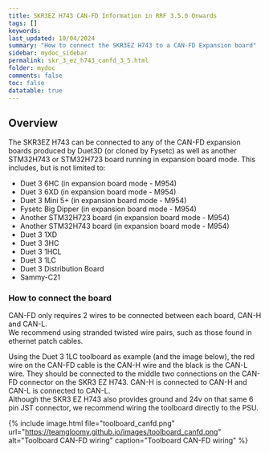 ```yaml
---
title: SKR3EZ H743 CAN-FD Information in RRF 3.5.0 Onwards
tags: []
keywords: 
last_updated: 10/04/2024
summary: "How to connect the SKR3EZ H743 to a CAN-FD Expansion board"
sidebar: mydoc_sidebar
permalink: skr_3_ez_h743_canfd_3_5.html
folder: mydoc
comments: false
toc: false
datatable: true
---
```


## Overview

The SKR3EZ H743 can be connected to any of the CAN-FD expansion boards produced by Duet3D (or cloned by Fysetc) as well as another STM32H743 or STM32H723 board running in expansion board mode. This includes, but is not limited to:

* Duet 3 6HC (in expansion board mode - M954)
* Duet 3 6XD (in expansion board mode - M954)
* Duet 3 Mini 5+ (in expansion board mode - M954)
* Fysetc Big Dipper (in expansion board mode - M954)
* Another STM32H723 board (in expansion board mode - M954)
* Another STM32H743 board (in expansion board mode - M954)
* Duet 3 1XD
* Duet 3 3HC
* Duet 3 1HCL
* Duet 3 1LC
* Duet 3 Distribution Board
* Sammy-C21

### How to connect the board

CAN-FD only requires 2 wires to be connected between each board, CAN-H and CAN-L.  
We recommend using stranded twisted wire pairs, such as those found in ethernet patch cables.

Using the Duet 3 1LC toolboard as example (and the image below), the red wire on the CAN-FD cable is the CAN-H wire and the black is the CAN-L wire. They should be connected to the middle two connections on the CAN-FD connector on the SKR3 EZ H743. CAN-H is connected to CAN-H and CAN-L is connected to CAN-L.  
Although the SKR3 EZ H743 also provides ground and 24v on that same 6 pin JST connector, we recommend wiring the toolboard directly to the PSU.

{% include image.html file="toolboard_canfd.png" url="<https://teamgloomy.github.io/images/toolboard_canfd.png>" alt="Toolboard CAN-FD wiring" caption="Toolboard CAN-FD wiring" %}
